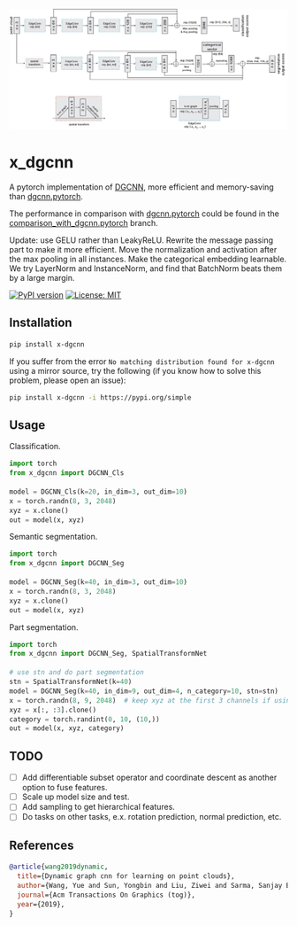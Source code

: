 <img src="./dgcnn.jpg" width="1200px"></img>

# x_dgcnn

A pytorch implementation of [DGCNN](https://arxiv.org/abs/1801.07829), more efficient and memory-saving than
[dgcnn.pytorch](https://github.com/antao97/dgcnn.pytorch).

The performance in comparison with [dgcnn.pytorch](https://github.com/antao97/dgcnn.pytorch) could be found in
the [comparison_with_dgcnn.pytorch](https://github.com/kentechx/x-dgcnn/tree/comparison_with_dgcnn.pytorch) branch.

Update: use GELU rather than LeakyReLU. Rewrite the message passing part to make it more efficient. Move the
normalization and activation after the max pooling in all instances. Make the categorical embedding learnable.
We try LayerNorm and InstanceNorm, and find that BatchNorm beats them by a large margin.

[![PyPI version](https://badge.fury.io/py/x-dgcnn.svg)](https://badge.fury.io/py/x-dgcnn)
[![License: MIT](https://img.shields.io/badge/License-MIT-yellow.svg)](https://opensource.org/licenses/MIT)

## Installation

```bash
pip install x-dgcnn
```

If you suffer from the error `No matching distribution found for x-dgcnn` using a mirror source, try the following
(if you know how to solve this problem, please open an issue):
```bash
pip install x-dgcnn -i https://pypi.org/simple
```

## Usage

Classification.

```python
import torch
from x_dgcnn import DGCNN_Cls

model = DGCNN_Cls(k=20, in_dim=3, out_dim=10)
x = torch.randn(8, 3, 2048)
xyz = x.clone()
out = model(x, xyz)

```

Semantic segmentation.

```python
import torch
from x_dgcnn import DGCNN_Seg

model = DGCNN_Seg(k=40, in_dim=3, out_dim=10)
x = torch.randn(8, 3, 2048)
xyz = x.clone()
out = model(x, xyz)
```

Part segmentation.

```python
import torch
from x_dgcnn import DGCNN_Seg, SpatialTransformNet

# use stn and do part segmentation
stn = SpatialTransformNet(k=40)
model = DGCNN_Seg(k=40, in_dim=9, out_dim=4, n_category=10, stn=stn)
x = torch.randn(8, 9, 2048)  # keep xyz at the first 3 channels if using stn
xyz = x[:, :3].clone()
category = torch.randint(0, 10, (10,))
out = model(x, xyz, category)
```

## TODO
- [ ] Add differentiable subset operator and coordinate descent as another option to fuse features.
- [ ] Scale up model size and test.
- [ ] Add sampling to get hierarchical features.
- [ ] Do tasks on other tasks, e.x. rotation prediction, normal prediction, etc.

## References

```bibtex
@article{wang2019dynamic,
  title={Dynamic graph cnn for learning on point clouds},
  author={Wang, Yue and Sun, Yongbin and Liu, Ziwei and Sarma, Sanjay E and Bronstein, Michael M and Solomon, Justin M},
  journal={Acm Transactions On Graphics (tog)},
  year={2019},
}
```

